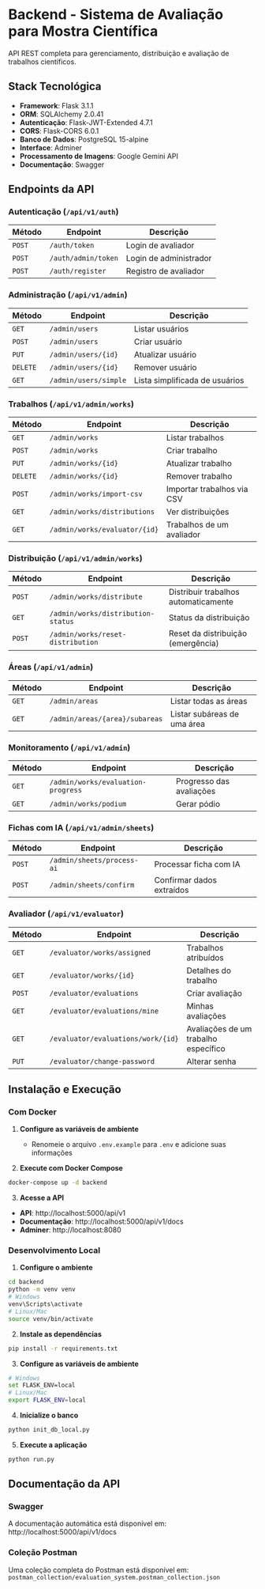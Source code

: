 # Backend - Sistema de Avaliação para Mostra Científica

API REST completa para gerenciamento, distribuição e avaliação de trabalhos científicos.

## Stack Tecnológica

- **Framework**: Flask 3.1.1
- **ORM**: SQLAlchemy 2.0.41
- **Autenticação**: Flask-JWT-Extended 4.7.1
- **CORS**: Flask-CORS 6.0.1
- **Banco de Dados**: PostgreSQL 15-alpine
- **Interface**: Adminer
- **Processamento de Imagens**: Google Gemini API
- **Documentação**: Swagger

## Endpoints da API

### Autenticação (`/api/v1/auth`)
| Método | Endpoint | Descrição |
|--------|----------|-----------|
| `POST` | `/auth/token` | Login de avaliador |
| `POST` | `/auth/admin/token` | Login de administrador |
| `POST` | `/auth/register` | Registro de avaliador |

### Administração (`/api/v1/admin`)
| Método | Endpoint | Descrição |
|--------|----------|-----------|
| `GET` | `/admin/users` | Listar usuários |
| `POST` | `/admin/users` | Criar usuário |
| `PUT` | `/admin/users/{id}` | Atualizar usuário |
| `DELETE` | `/admin/users/{id}` | Remover usuário |
| `GET` | `/admin/users/simple` | Lista simplificada de usuários |

### Trabalhos (`/api/v1/admin/works`)
| Método | Endpoint | Descrição |
|--------|----------|-----------|
| `GET` | `/admin/works` | Listar trabalhos |
| `POST` | `/admin/works` | Criar trabalho |
| `PUT` | `/admin/works/{id}` | Atualizar trabalho |
| `DELETE` | `/admin/works/{id}` | Remover trabalho |
| `POST` | `/admin/works/import-csv` | Importar trabalhos via CSV |
| `GET` | `/admin/works/distributions` | Ver distribuições |
| `GET` | `/admin/works/evaluator/{id}` | Trabalhos de um avaliador |

### Distribuição (`/api/v1/admin/works`)
| Método | Endpoint | Descrição |
|--------|----------|-----------|
| `POST` | `/admin/works/distribute` | Distribuir trabalhos automaticamente |
| `GET` | `/admin/works/distribution-status` | Status da distribuição |
| `POST` | `/admin/works/reset-distribution` | Reset da distribuição (emergência) |

### Áreas (`/api/v1/admin`)
| Método | Endpoint | Descrição |
|--------|----------|-----------|
| `GET` | `/admin/areas` | Listar todas as áreas |
| `GET` | `/admin/areas/{area}/subareas` | Listar subáreas de uma área |

### Monitoramento (`/api/v1/admin`)
| Método | Endpoint | Descrição |
|--------|----------|-----------|
| `GET` | `/admin/works/evaluation-progress` | Progresso das avaliações |
| `GET` | `/admin/works/podium` | Gerar pódio |

### Fichas com IA (`/api/v1/admin/sheets`)
| Método | Endpoint | Descrição |
|--------|----------|-----------|
| `POST` | `/admin/sheets/process-ai` | Processar ficha com IA |
| `POST` | `/admin/sheets/confirm` | Confirmar dados extraídos |

### Avaliador (`/api/v1/evaluator`)
| Método | Endpoint | Descrição |
|--------|----------|-----------|
| `GET` | `/evaluator/works/assigned` | Trabalhos atribuídos |
| `GET` | `/evaluator/works/{id}` | Detalhes do trabalho |
| `POST` | `/evaluator/evaluations` | Criar avaliação |
| `GET` | `/evaluator/evaluations/mine` | Minhas avaliações |
| `GET` | `/evaluator/evaluations/work/{id}` | Avaliações de um trabalho específico |
| `PUT` | `/evaluator/change-password` | Alterar senha |

## Instalação e Execução

### Com Docker

1. **Configure as variáveis de ambiente**
    - Renomeie o arquivo `.env.example` para `.env` e adicione suas informações

2. **Execute com Docker Compose**
```bash
docker-compose up -d backend
```

3. **Acesse a API**
- **API**: http://localhost:5000/api/v1
- **Documentação**: http://localhost:5000/api/v1/docs
- **Adminer**: http://localhost:8080

### Desenvolvimento Local

1. **Configure o ambiente**
```bash
cd backend
python -m venv venv
# Windows
venv\Scripts\activate
# Linux/Mac
source venv/bin/activate
```

2. **Instale as dependências**
```bash
pip install -r requirements.txt
```

3. **Configure as variáveis de ambiente**
```bash
# Windows
set FLASK_ENV=local
# Linux/Mac
export FLASK_ENV=local
```

4. **Inicialize o banco**
```bash
python init_db_local.py
```

5. **Execute a aplicação**
```bash
python run.py
```

## Documentação da API

### Swagger
A documentação automática está disponível em: http://localhost:5000/api/v1/docs

### Coleção Postman
Uma coleção completa do Postman está disponível em:
`postman_collection/evaluation_system.postman_collection.json`
